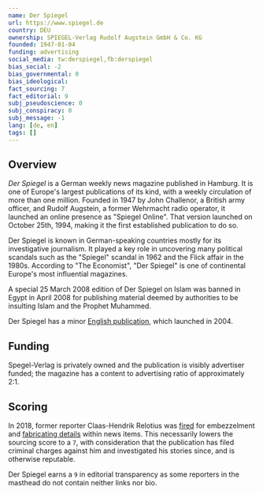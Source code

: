 ```yaml
---
name: Der Spiegel
url: https://www.spiegel.de
country: DEU
ownership: SPIEGEL‑Verlag Rudolf Augstein GmbH & Co. KG
founded: 1947-01-04
funding: advertising
social_media: tw:derspiegel,fb:derspiegel
bias_social: -2
bias_governmental: 0
bias_ideological:
fact_sourcing: 7
fact_editorial: 9
subj_pseudoscience: 0
subj_conspiracy: 0
subj_message: -1
lang: [de, en]
tags: []
---
```


## Overview
_Der Spiegel_ is a German weekly news magazine published in Hamburg. It is one of Europe's largest publications of its kind, with a weekly circulation of more than one million. Founded in 1947 by John Challenor, a British army officer, and Rudolf Augstein, a former Wehrmacht radio operator, it launched an online presence as "Spiegel Online". That version launched on October 25th, 1994, making it the first established publication to do so.

Der Spiegel is known in German-speaking countries mostly for its investigative journalism. It played a key role in uncovering many political scandals such as the "Spiegel" scandal in 1962 and the Flick affair in the 1980s. According to "The Economist", "Der Spiegel" is one of continental Europe's most influential magazines.

A special 25 March 2008 edition of Der Spiegel on Islam was banned in Egypt in April 2008 for publishing material deemed by authorities to be insulting Islam and the Prophet Muhammed.

Der Spiegel has a minor [English publication](https://www.spiegel.de/international/), which launched in 2004.

## Funding
Spegel-Verlag is privately owned and the publication is visibly advertiser funded; the magazine has a content to advertising ratio of approximately 2:1.

## Scoring
In 2018, former reporter Claas-Hendrik Relotius was [fired](https://www.bbc.com/news/world-europe-46666389) for embezzelment and [fabricating details](https://www.independent.co.uk/news/world/europe/der-spiegel-reporter-fake-stories-claas-relotius-journalist-made-interviews-fabricated-a8692006.html) within news items. This necessarily lowers the sourcing score to a `7`, with consideration that the publication has filed criminal charges against him and investigated his stories since, and is otherwise reputable.

Der Spiegel earns a `9` in editorial transparency as some reporters in the masthead do not contain neither links nor bio.
